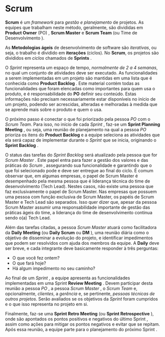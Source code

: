 # Scrum

**Scrum** é um *framework* para *gestão e planejamento* de projetos. As equipes que trabalham neste método, geralmente, são divididas em **Product Owner** (PO) , **Scrum Master** e **Scrum Team** (ou Time de Desenvolvimento ).

As **Metodologias ágeis** de desenvolvimento de software são *iterativas*, ou seja, o trabalho é dividido em **iterações** (ciclos). No **Scrum**, os projetos são divididos em *ciclos* chamados de **Sprints** .

O *Sprint* representa um espaço de tempo, *normalmente de 2 a 4 semanas*, no qual um conjunto de atividades deve ser executado. As funcionalidades a serem implementadas em um projeto são mantidas em uma lista que é conhecida como **Product Backlog** . Este material contém todas as funcionalidades que foram elencadas como importantes para quem usa o produto, e é responsabilidade do **PO** definir seu conteúdo. Estas informações não precisam necessariamente estar disponíveis no início de um projeto, podendo ser acrescidas, alteradas e melhoradas à medida que se aprende mais sobre o produto e quem o usa.

O próximo passo é conectar o que foi priorizado pela pessoa *PO* com o *Scrum Team*. Para isso, no início de cada *Sprint* , faz-se um **Sprint Planning Meeting** , ou seja, uma reunião de planejamento na qual a pessoa *PO* prioriza os itens do **Product Backlog** e a equipe seleciona as atividades que ela será capaz de implementar durante o *Sprint* que se inicia, originando o **Sprint Backlog** .

O status das tarefas do *Sprint Backlog* será atualizado pela pessoa que for *Scrum Master* . Este papel entra para fazer a gestão dos valores e das práticas do *Scrum* , assegurando sua funcionalidade e garantindo que o que foi selecionado pode e deve ser entregue ao final do ciclo. É comum observar que, em algumas empresas, o papel de Scrum Master é desempenhado pela mesma pessoa que é liderança técnica do time de desenvolvimento (Tech Lead). Nestes casos, não existe uma pessoa que faz exclusivamente o papel de Scrum Master. Nas empresas que possuem uma pessoa com função exclusiva de Scrum Master, os papéis de Scrum Master e Tech Lead são separados. Isso quer dizer que, apesar da pessoa Scrum Master assumir uma responsabilidade importante de gestão das práticas ágeis do time, a liderança do time de desenvolvimento continua sendo o(a) Tech Lead.

Além das tarefas citadas, a pessoa *Scrum Master* atuará como facilitadora da **Daily Meeting** (ou **Daily Scrum** ou **DM** ), uma reunião diária como o objetivo de disseminar a evolução do projeto, e identificar impedimentos que podem ser resolvidos com ajuda dos membros da equipe. A **Daily** deve ser breve, e cada integrante deve basicamente responder à três perguntas:
- O que você fez ontem?
- O que fará hoje?
- Há algum impedimento no seu caminho?

Ao final de um *Sprint* , a equipe apresenta as funcionalidades implementadas em uma Sprint **Review Meeting** . Devem participar desta reunião a pessoa *PO* , a pessoa *Scrum Master* , o *Scrum Team* e, opcionalmente, *clientes*, a *gerência* e, se pertinente, *pessoas técnicas de outros projetos*. Serão avaliados se os objetivos da *Sprint* foram cumpridos e o que isso representa no projeto em si.

Finalmente, faz-se uma **Sprint Retro Meeting** (ou **Sprint Retrospective** ), onde são apontados os pontos positivos e negativos do último Sprint , assim como ações para mitigar os pontos negativos e evitar que se repitam. Após essa reunião, a equipe parte para o planejamento do próximo Sprint .
